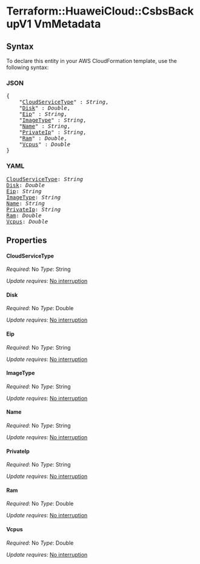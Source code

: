 # Terraform::HuaweiCloud::CsbsBackupV1 VmMetadata

## Syntax

To declare this entity in your AWS CloudFormation template, use the following syntax:

### JSON

<pre>
{
    "<a href="#cloudservicetype" title="CloudServiceType">CloudServiceType</a>" : <i>String</i>,
    "<a href="#disk" title="Disk">Disk</a>" : <i>Double</i>,
    "<a href="#eip" title="Eip">Eip</a>" : <i>String</i>,
    "<a href="#imagetype" title="ImageType">ImageType</a>" : <i>String</i>,
    "<a href="#name" title="Name">Name</a>" : <i>String</i>,
    "<a href="#privateip" title="PrivateIp">PrivateIp</a>" : <i>String</i>,
    "<a href="#ram" title="Ram">Ram</a>" : <i>Double</i>,
    "<a href="#vcpus" title="Vcpus">Vcpus</a>" : <i>Double</i>
}
</pre>

### YAML

<pre>
<a href="#cloudservicetype" title="CloudServiceType">CloudServiceType</a>: <i>String</i>
<a href="#disk" title="Disk">Disk</a>: <i>Double</i>
<a href="#eip" title="Eip">Eip</a>: <i>String</i>
<a href="#imagetype" title="ImageType">ImageType</a>: <i>String</i>
<a href="#name" title="Name">Name</a>: <i>String</i>
<a href="#privateip" title="PrivateIp">PrivateIp</a>: <i>String</i>
<a href="#ram" title="Ram">Ram</a>: <i>Double</i>
<a href="#vcpus" title="Vcpus">Vcpus</a>: <i>Double</i>
</pre>

## Properties

#### CloudServiceType

_Required_: No
_Type_: String

_Update requires_: [No interruption](https://docs.aws.amazon.com/AWSCloudFormation/latest/UserGuide/using-cfn-updating-stacks-update-behaviors.html#update-no-interrupt)

#### Disk

_Required_: No
_Type_: Double

_Update requires_: [No interruption](https://docs.aws.amazon.com/AWSCloudFormation/latest/UserGuide/using-cfn-updating-stacks-update-behaviors.html#update-no-interrupt)

#### Eip

_Required_: No
_Type_: String

_Update requires_: [No interruption](https://docs.aws.amazon.com/AWSCloudFormation/latest/UserGuide/using-cfn-updating-stacks-update-behaviors.html#update-no-interrupt)

#### ImageType

_Required_: No
_Type_: String

_Update requires_: [No interruption](https://docs.aws.amazon.com/AWSCloudFormation/latest/UserGuide/using-cfn-updating-stacks-update-behaviors.html#update-no-interrupt)

#### Name

_Required_: No
_Type_: String

_Update requires_: [No interruption](https://docs.aws.amazon.com/AWSCloudFormation/latest/UserGuide/using-cfn-updating-stacks-update-behaviors.html#update-no-interrupt)

#### PrivateIp

_Required_: No
_Type_: String

_Update requires_: [No interruption](https://docs.aws.amazon.com/AWSCloudFormation/latest/UserGuide/using-cfn-updating-stacks-update-behaviors.html#update-no-interrupt)

#### Ram

_Required_: No
_Type_: Double

_Update requires_: [No interruption](https://docs.aws.amazon.com/AWSCloudFormation/latest/UserGuide/using-cfn-updating-stacks-update-behaviors.html#update-no-interrupt)

#### Vcpus

_Required_: No
_Type_: Double

_Update requires_: [No interruption](https://docs.aws.amazon.com/AWSCloudFormation/latest/UserGuide/using-cfn-updating-stacks-update-behaviors.html#update-no-interrupt)

